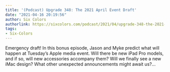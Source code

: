 ```yaml
---
title: '(Podcast) Upgrade 348: The 2021 April Event Draft'
date: "2021-04-16 20:19:56"
author: Six Colors
authorlink: https://sixcolors.com/podcast/2021/04/upgrade-348-the-2021-april-event-draft/
tags:
- Six-Colors
---
```

<p>Emergency draft! In this bonus episode, Jason and Myke predict what will happen at Tuesday’s Apple media event. Will there be new iPad Pro models, and if so, will new accessories accompany them? Will we finally see a new iMac design? What other unexpected announcements might await us?&#8230;</p>